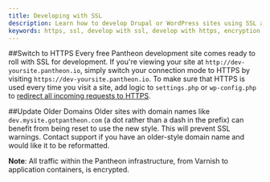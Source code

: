```yaml
---
title: Developing with SSL
description: Learn how to develop Drupal or WordPress sites using SSL and HTTPS on Pantheon environments.
keywords: https, ssl, develop with ssl, develop with https, encryption, security, enable ssl, enable ssl on dev, add ssl to dev, add https to dev, add https to environment, add ssl to environment
---
```

##Switch to HTTPS
Every free Pantheon development site comes ready to roll with SSL for development. If you're viewing your site at `http://dev-yoursite.pantheon.io`, simply switch your connection mode to HTTPS by visiting `https://dev-yoursite.pantheon.io`. To make sure that HTTPS is used every time you visit a site, add logic to `settings.php` or `wp-config.php` to [redirect all incoming requests to HTTPS](/docs/articles/sites/code/redirect-incoming-requests/).

##Update Older Domains
Older sites with domain names like `dev.mysite.gotpantheon.com` (a dot rather than a dash in the prefix) can benefit from being reset to use the new style. This will prevent SSL warnings. Contact support if you have an older-style domain name and would like it to be reformatted.

<div class="alert alert-info" role="alert">
<strong>Note</strong>: All traffic within the Pantheon infrastructure, from Varnish to application containers, is encrypted.</div>
